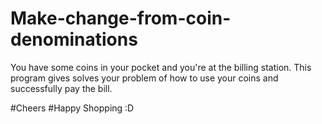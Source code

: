 # Make-change-from-coin-denominations

You have some coins in your pocket and you're at the billing station.
This program gives solves your problem of how to use your coins and successfully pay the bill.

#Cheers #Happy Shopping :D
